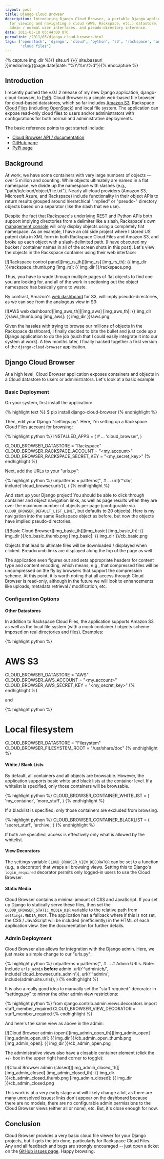 ```yaml
---
layout: post
title: Django Cloud Browser
description: Introducing Django Cloud Browser, a portable Django application
  for viewing and navigating a cloud (AWS, Rackspace, etc.) datastore, with
  admin / normal user interfaces, and pseudo-directory inference.
date: 2011-03-10 05:44:00 UTC
permalink: /2011/03/django-cloud-browser.html
tags: ['openstack', 'django', 'cloud', 'python', 's3', 'rackspace', 'aws',
       'cloud files']
---
```

{% capture img_dir %}{{ site.url }}{{ site.baseurl }}media/img/{{page.date|date: "%Y/%m/%d"}}{% endcapture %}

## Introduction

I recently pushed the v.0.1.2 release of my new Django application, django-
cloud-browser, to [PyPi][1]. Cloud Browser is a simple web-based file browser
for cloud-based datastores, which so far includes [Amazon S3][2], Rackspace
[Cloud Files][3] (including [OpenStack][4]) and local file system. The
application can expose read-only cloud files to users and/or administrators
with configurations for both normal and administrative deployments.

The basic reference points to get started include:

* [Cloud Browser API / documentation][5]
* [GitHub page][6]
* [PyPi page][7]

## Background

At work, we have some containers with very large numbers of objects -- over 5
million and counting. While objects ultimately are named in a flat namespace,
we divide up the namespace with slashes (e.g.,
"path/to/cloud/object/file.txt"). Nearly all cloud providers (Amazon S3,
Microsoft Azure, and Rackspace) include functionality in their object APIs to
return results grouped around hierarchical "implied" or "pseudo-" directory
objects based on a separator (like the slash that we use).

Despite the fact that Rackspace's underlying [REST][8] and [Python][9] APIs
both support implying directories from a delimiter like a slash, Rackspace's
own [management console][10] will only display objects using a completely flat
namespace. As an example, I have an old side project where I stored US patent
data in XML form in both Rackspace Cloud Files and Amazon S3, and broke up
each object with a slash-delimited path. (I have obscured my bucket /
container names in all of the screen shots in this post). Let's view the
objects in the Rackspace container using their web interface:

<!-- more start -->

[![Rackspace control panel][img_rs_th]][img_rs]
[img_rs_th]: {{ img_dir }}/rackspace_thumb.png
[img_rs]: {{ img_dir }}/rackspace.png

Thus, you have to wade through multiple pages of flat objects to find one you
are looking for, and all of the work in sectioning out the object namespace
has basically gone to waste.

By contrast, Amazon's [web dashboard][11] for S3, will imply
pseudo-directories, as we can see from the analogous view in S3:

[![AWS web dashboard][img_aws_th]][img_aws]
[img_aws_th]: {{ img_dir }}/aws_thumb.png
[img_aws]: {{ img_dir }}/aws.png

Given the hassles with trying to browse our millions of objects in the
Rackspace dashboard, I finally decided to bite the bullet and just code up a
Django application to do the job (such that I could easily integrate it into
our system at work). A few months later, I finally hacked together a first
version of the ``django-cloud-browser`` application.

## Django Cloud Browser

At a high level, Cloud Browser application exposes containers and objects in a
Cloud datastore to users or administrators. Let's look at a basic example:

### Basic Deployment

On your system, first install the application:

{% highlight text %}
$ pip install django-cloud-browser
{% endhighlight %}

Then, edit your Django "settings.py".  Here, I'm setting up a Rackspace Cloud
Files account for browsing:

{% highlight python %}
INSTALLED_APPS = (
    # ...
    'cloud_browser',
)

CLOUD_BROWSER_DATASTORE = "Rackspace"
CLOUD_BROWSER_RACKSPACE_ACCOUNT = "<my_account>"
CLOUD_BROWSER_RACKSPACE_SECRET_KEY = "<my_secret_key>"
{% endhighlight %}

Next, add the URLs to your "urls.py":

{% highlight python %}
urlpatterns = patterns('',
    # ...
    url(r'^cb/', include('cloud_browser.urls')),
)
{% endhighlight %}

And start up your Django project! You should be able to click through
container and object navigation links, as well as page results when they are
over the maximum number of objects per page (configurable via
``CLOUD_BROWSER_DEFAULT_LIST_LIMIT``, but defaults to 20 objects). Here is my
navigation into the same Rackspace object as before, but now the objects have
implied pseudo-directories.

[![Basic Cloud Browser][img_basic_th]][img_basic]
[img_basic_th]: {{ img_dir }}/cb_basic_thumb.png
[img_basic]: {{ img_dir }}/cb_basic.png

Objects that lead to ultimate files will be downloaded / displayed when
clicked. Breadcrumb links are displayed along the top of the page as well.

The application even figures out and sets appropriate headers for content type
and content encoding, which means, e.g., that compressed files will be
uncompressed on the fly by browsers that support the compression scheme. At
this point, it is worth noting that all access through Cloud Browser is
read-only, although in the future we will look to enhancements like uploads,
metadata retrieval / modification, etc.

### Configuration Options

#### Other Datastores

In addition to Rackspace Cloud Files, the application supports Amazon S3 as
well as the local file system (with a mock container / objects scheme imposed
on real directories and files).  Examples:

{% highlight python %}
# AWS S3
CLOUD_BROWSER_DATASTORE = "AWS"
CLOUD_BROWSER_AWS_ACCOUNT = "<my_account>"
CLOUD_BROWSER_AWS_SECRET_KEY = "<my_secret_key>"
{% endhighlight %}

and

{% highlight python %}
# Local filesystem
CLOUD_BROWSER_DATASTORE = "Filesystem"
CLOUD_BROWSER_FILESYSTEM_ROOT = "/usr/share/doc"
{% endhighlight %}

#### White / Black Lists

By default, all containers and all objects are browsable. However, the
application supports basic white and black lists at the container level. If a
whitelist is specified, only those containers will be browsable.

{% highlight python %}
CLOUD_BROWSER_CONTAINER_WHITELIST = (
    'my_container',
    'more_stuff',
)
{% endhighlight %}

If a blacklist is specified, only those containers are excluded from browsing.

{% highlight python %}
CLOUD_BROWSER_CONTAINER_BLACKLIST = (
    'secret_stuff',
    'archive',
)
{% endhighlight %}

If both are specified, access is effectively only what is allowed by the
whitelist.

#### View Decorators

The settings variable ``CLOUD_BROWSER_VIEW_DECORATOR`` can be set to a function
(e.g., a decorator) that wraps all browsing views.  Setting this to Django's
``login_required`` decorator permits only logged-in users to use the Cloud
Browser.

#### Static Media

Cloud Browser contains a minimal amount of CSS and JavaScript. If you set up
Django to statically serve these files, then set the
``CLOUD_BROWSER_STATIC_MEDIA_DIR`` variable to the relative path from
``settings.MEDIA_ROOT``. The application has a fallback where if this is
not set, the CSS / JavaScript will be included (inefficiently) in the HTML of
each application view. See the documentation for further details.

### Admin Deployment

Cloud Browser also allows for integration with the Django admin.  Here, we
just make a simple change to our "urls.py":

{% highlight python %}
urlpatterns = patterns('',
    # ...
    # Admin URLs. Note: Include ``urls_admin`` **before** admin.
    url(r'^admin/cb/', include('cloud_browser.urls_admin')),
    url(r'^admin/', include(admin.site.urls)),
)
{% endhighlight %}

It is also a really good idea to manually set the "staff required" decorator
in "settings.py" to mirror the other admin view restrictions:

{% highlight python %}
from django.contrib.admin.views.decorators import staff_member_required
CLOUD_BROWSER_VIEW_DECORATOR = staff_member_required
{% endhighlight %}

And here's the same view as above in the admin:

[![Cloud Browser admin (open)][img_admin_open_th]][img_admin_open]
[img_admin_open_th]: {{ img_dir }}/cb_admin_open_thumb.png
[img_admin_open]: {{ img_dir }}/cb_admin_open.png

The administrative views also have a closable container element (click the +/-
box in the upper right hand corner to toggle):

[![Cloud Browser admin (closed)][img_admin_closed_th]][img_admin_closed]
[img_admin_closed_th]: {{ img_dir }}/cb_admin_closed_thumb.png
[img_admin_closed]: {{ img_dir }}/cb_admin_closed.png

This work is at a very early stage and will likely change a lot, as there are
many unresolved issues: links don't appear on the dashboard because there are
no models, there are no configurable admin permissions to the Cloud Browser
views (either all or none), etc.  But, it's close enough for now.

## Conclusion

Cloud Browser provides a very basic cloud file viewer for your Django
projects, but it gets the job done, particularly for Rackspace Cloud Files.
Any and all feedback and bugs are strongly encouraged -- just open a ticket on
the [GitHub issues page][13]. Happy browsing.

[1]: http://pypi.python.org/pypi
[2]: http://aws.amazon.com/s3/
[3]: http://www.rackspace.com/cloud/cloud_hosting_products/files/
[4]: http://www.openstack.org/projects/storage/
[5]: http://ryan-roemer.github.com/django-cloud-browser/
[6]: https://github.com/ryan-roemer/django-cloud-browser/
[7]: http://pypi.python.org/pypi/django-cloud-browser
[8]: http://docs.rackspacecloud.com/files/api/cf-devguide-latest.pdf
[9]: https://github.com/rackspace/python-cloudfiles/
[10]: https://manage.rackspacecloud.com/CloudFiles.do
[11]: https://console.aws.amazon.com/s3/home?
[12]: http://images.loose-bits.com/cloud_browser_cb_admin_closed.png
[13]: https://github.com/ryan-roemer/django-cloud-browser/issues

<!-- more end -->
